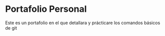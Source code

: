 # Portafolio Personal
Este es un portafolio en el que detallara y prácticare los comandos básicos de git
